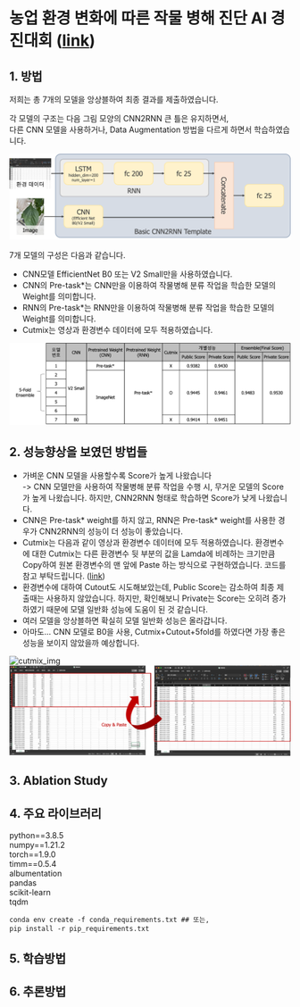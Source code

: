 # 농업 환경 변화에 따른 작물 병해 진단 AI 경진대회 ([link](https://dacon.io/competitions/official/235870/overview/description))

## 1. 방법  

저희는 총 7개의 모델을 앙상블하여 최종 결과를 제출하였습니다.  

각 모델의 구조는 다음 그림 모양의 CNN2RNN 큰 틀은 유지하면서,  
다른 CNN 모델을 사용하거나, Data Augmentation 방법을 다르게 하면서 학습하였습니다.  

![model_structure](./asset/model_structure.png)  

7개 모델의 구성은 다음과 같습니다.  
- CNN모델 EfficientNet B0 또는 V2 Small만을 사용하였습니다.   
- CNN의 Pre-task*는 CNN만을 이용하여 작물병해 분류 작업을 학습한 모델의 Weight를 의미합니다.  
- RNN의 Pre-task*는 RNN만을 이용하여 작물병해 분류 작업을 학습한 모델의 Weight를 의미합니다.  
- Cutmix는 영상과 환경변수 데이터에 모두 적용하였습니다. 

![model_list](./asset/model_list.png)  

## 2. 성능향상을 보였던 방법들  
- 가벼운 CNN 모델을 사용할수록 Score가 높게 나왔습니다  
   -> CNN 모델만을 사용하여 작물병해 분류 작업을 수행 시, 무거운 모델의 Score가 높게 나왔습니다. 하지만, CNN2RNN 형태로 학습하면 Score가 낮게 나왔습니다. 
- CNN은 Pre-task* weight를 하지 않고, RNN은 Pre-task* weight를 사용한 경우가 CNN2RNN의 성능이 더 성능이 좋았습니다. 
- Cutmix는 다음과 같이 영상과 환경변수 데이터에 모두 적용하였습니다.
 환경변수에 대한 Cutmix는 다른 환경변수 뒷 부분의 값을 Lamda에 비례하는 크기만큼 Copy하여 원본 환경변수의 맨 앞에 Paste 하는 방식으로 구현하였습니다. 
 코드를 참고 부탁드립니다.  ([link](https://github.com/hyunseoki/LG_plant_disease/blob/21001591a139a729ba2dce83493a2b2ced72cab1/models0/src/trainer.py#L91))
- 환경변수에 대하여 Cutout도 시도해보았는데, Public Score는 감소하여 최종 제출때는 사용하지 않았습니다. 하지만, 확인해보니 Private는 Score는 오히려 증가하였기 때문에 모델 일반화 성능에 도움이 된 것 같습니다. 
- 여러 모델을 앙상블하면 확실히 모델 일반화 성능은 올라갑니다. 
- 아마도... CNN 모델로 B0을 사용, Cutmix+Cutout+5fold를 하였다면 가장 좋은 성능을 보이지 않았을까 예상합니다. 

![cutmix_img](./asset/cutmix_image.png)  
![cutmix_tabular](./asset/cutmix_tabularData.png)  

## 3. Ablation Study


## 4. 주요 라이브러리  
python==3.8.5  
numpy==1.21.2  
torch==1.9.0  
timm==0.5.4  
albumentation    
pandas  
scikit-learn  
tqdm  

```
conda env create -f conda_requirements.txt ## 또는,
pip install -r pip_requirements.txt
```

## 5. 학습방법  


## 6. 추론방법  


